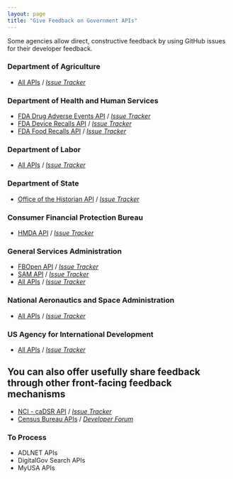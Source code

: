 ```yaml
---
layout: page
title: "Give Feedback on Government APIs"
---
```


Some agencies allow direct, constructive feedback by using GitHub issues for their developer feedback.  

### Department of Agriculture
* [All APIs](http://www.usda.gov/developer) / *[Issue Tracker](https://github.com/usda/USDA-APIs/issues)*

### Department of Health and Human Services
* [FDA Drug Adverse Events API](https://open.fda.gov/drug/event/) / *[Issue Tracker](https://github.com/FDA/openfda/issues)*
* [FDA Device Recalls API](https://open.fda.gov/device/enforcement/) / *[Issue Tracker](https://github.com/FDA/openfda/issues)*
* [FDA Food Recalls API](https://open.fda.gov/food/enforcement/) / *[Issue Tracker](https://github.com/FDA/openfda/issues)*

### Department of Labor
* [All APIs](http://developer.dol.gov) / *[Issue Tracker](https://github.com/USDepartmentofLabor/DOLAPI/issues)*

### Department of State
* [Office of the Historian API](http://history.state.gov/developer) / *[Issue Tracker](https://github.com/HistoryAtState/Feedback)*

### Consumer Financial Protection Bureau
* [HMDA API](http://cfpb.github.io/api/hmda/) / *[Issue Tracker](https://github.com/cfpb/api/issues)*

### General Services Administration
* [FBOpen API](http://docs.fbopen.apiary.io/) / *[Issue Tracker](https://github.com/18f/fbopen/issues)*
* [SAM API](http://gsa.github.io/sam_api/sam/) / *[Issue Tracker](https://github.com/gsa/sam_api/issues?state=open)*
* [All APIs](http://gsa.gov/developer) / *[Issue Tracker](https://github.com/GSA/GSA-APIs/issues)*

### National Aeronautics and Space Administration
* [All APIs](http://open.nasa.gov/developer/) / *[Issue Tracker](https://github.com/nasa/NASA-APIs/issues)*

### US Agency for International Development
* [All APIs](http://www.usaid.gov/developer) / *[Issue Tracker](https://github.com/usaid/Feedback/issues)*


## You can also offer usefully share feedback through other front-facing feedback mechanisms 
* [NCI - caDSR API](https://wiki.nci.nih.gov/display/caDSR/caDSR+APIs) / *[Issue Tracker](https://tracker.nci.nih.gov/browse/CADSRAPI)*
* [Census Bureau APIs](http://www.census.gov/developers/) / *[Developer Forum](http://apiforum.ideascale.com/)*


### To Process
* ADLNET APIs
* DigitalGov Search APIs 
* MyUSA APIs

